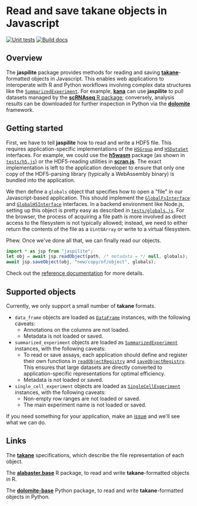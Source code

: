 # Read and save takane objects in Javascript

[![Unit tests](https://github.com/ArtifactDB/jaspilite/actions/workflows/run-tests.yaml/badge.svg)](https://github.com/ArtifactDB/jaspilite/actions/workflows/run-tests.yaml)
[![Build docs](https://github.com/ArtifactDB/jaspilite/actions/workflows/build-docs.yaml/badge.svg)](https://github.com/ArtifactDB/jaspilite/actions/workflows/build-docs.yaml)

## Overview

The **jaspilite** package provides methods for reading and saving [**takane**](https://github.com/ArtifactDB/takane)-formatted objects in Javascript.
This enables web applications to interoperate with R and Python workflows involving complex data structures like the [`SummarizedExperiment`](https://bioconductor.org/packages/SummarizedExperiment).
For example, [**kana**](https://github.com/kanaverse/kana) can use **jaspilite** to pull datasets managed by the [**scRNAseq** R package](https://github.com/LTLA/scRNAseq);
conversely, analysis results can be downloaded for further inspection in Python via the [**dolomite**](https://github.com/ArtifactDB/dolomite-base) framework.

## Getting started

First, we have to tell **jaspilite** how to read and write a HDF5 file.
This requires application-specific implementations of the [`H5Group`](https://artifactdb.github.io/jaspilite/H5Group.html) and [`H5DataSet`](https://artifactdb.github.io/jaspilite/H5DataSet.html) interfaces.
For example, we could use the [**h5wasm**](https://github.com/usnistgov/h5wasm) package (as shown in [`tests/h5.js`](tests/h5.js)) or the HDF5-reading utilities in [**scran.js**](https://github.com/kana/scran.js).
The exact implementation is left to the application developer to ensure that only one copy of the HDF5-parsing library (typically a WebAssembly binary) is bundled into the application.

We then define a `globals` object that specifies how to open a "file" in our Javascript-based application.
This should implement the [`GlobalFsInterface`](https://artifactdb.github.io/jaspilite/GlobalFsInterface.html) and [`GlobalH5Interface`](https://artifactdb.github.io/jaspilite/GlobalH5Interface.html) interfaces. 
In a backend environment like Node.js, setting up this object is pretty easy as described in [`tests/globals.js`](tests/globals.js).
For the browser, the process of acquiring a file path is more involved as direct access to the filesystem is not typically allowed;
instead, we need to either return the contents of the file as a `Uint8Array` or write to a virtual filesystem.

Phew.
Once we've done all that, we can finally read our objects.

```js
import * as jsp from "jaspilite";
let obj = await jsp.readObject(path, /* metadata = */ null, globals);
await jsp.saveObject(obj, "new/copy/of/object", globals);
```

Check out the [reference documentation](https://artifactdb.github.io/jaspilite) for more details.

## Supported objects

Currently, we only support a small number of **takane** formats.

- `data_frame` objects are loaded as [`DataFrame`](https://ltla.github.io/bioconductor.js/DataFrame.html) instances, with the following caveats:
  - Annotations on the columns are not loaded.
  - Metadata is not loaded or saved.
- `summarized_experiment` objects are loaded as [`SummarizedExperiment`](https://ltla.github.io/bioconductor.js/SummarizedExperiment.html) instances, with the following caveats:
  - To read or save assays, each application should define and register their own functions
    in [`readObjectRegistry`](https://artifactdb.github.io/jaspilite/readObjectRegistry) and [`saveObjectRegistry`](https://artifactdb.github.io/jaspilite/saveObjectRegistry).
    This ensures that large datasets are directly converted to application-specific representations for optimal efficiency.
  - Metadata is not loaded or saved.
- `single_cell_experiment` objects are loaded as [`SingleCellExperiment`](https://ltla.github.io/bioconductor.js/SingleCellExperiment.html) instances, with the following caveats:
  - Non-empty row ranges are not loaded or saved.
  - The main experiment name is not loaded or saved.

If you need something for your application, make an [issue](https://github.com/jaspilite/issues) and we'll see what we can do.

## Links

The [**takane**](https://github.com/ArtifactDB/takane) specifications, which describe the file representation of each object.

The [**alabaster.base**](https://github.com/ArtifactDB/alabaster.base) R package, to read and write **takane**-formatted objects in R.

The [**dolomite-base**](https://github.com/ArtifactDB/dolomite-base) Python package, to read and write **takane**-formatted objects in Python.
